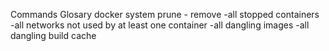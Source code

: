 Commands Glosary
docker system prune - remove 
 -all stopped containers
 -all networks not used by at least one container
 -all dangling images
 -all dangling build cache
